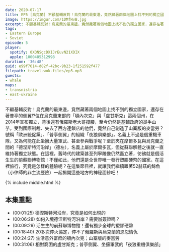 ```yaml
---
date: 2020-07-17
title: EP5 [烏克蘭] 不顧基輔反對！烏克蘭的最東邊，竟然藏著兩個地圖上找不到的獨立國家!? | 頓內次克、盧甘斯克、德涅斯特河沿岸 ft. 鯨魚
image: https://imgur.com/1DMfHvB.jpg
excerpt: 不顧基輔反對！烏克蘭的最東邊，竟然藏著兩個地圖上找不到的獨立國家，還存在著普亭的側翼!?
tags:
- Eastern Europe
- Soviet
episode: 5
player:
  spotify: 0XQNSgcDXIJrEuvN21XDIX
  apple: 1000485312998
duration: '36:48'
guid: e99f7614-d82f-42bc-9b23-1f251592f477
filepath: travel-wok-files/ep5.mp3
guests:
- whale
maps:
- transnistria
- east-ukraine
---
```


不顧基輔反對！烏克蘭的最東邊，竟然藏著兩個地圖上找不到的獨立國家，還存在著普亭的側翼!?位在烏克蘭東部的「頓內次克」與「盧甘斯克」這兩個州，在2014年宣布獨立，背後還有俄羅斯老大哥撐腰，至今仍然是基輔政府的燙手山芋。受到國際制裁、失去了西方連鎖店的他們，竟然自己創造了山寨版的麥當勞？號稱「歐洲統促黨」、「普亭側翼」的組織「夜狼俱樂部」，名義上不過是個重機車隊，又為何能在此坐擁大量軍武、甚至參與戰爭呢？至於夾在摩爾多瓦與烏克蘭之間的「德涅斯特河沿岸」（德左），名義上屬於摩爾多瓦，但從蘇聯解體之後就一直維持著獨立狀態。在這裡，舊時代的建築甚至列寧雕像仍然矗立著，彷彿就是個活生生的前蘇聯博物館！不僅如此，他們還是全世界唯一發行塑膠硬幣的國家。在這裡旅行，究竟是怎樣的體驗呢？在這集節目裡，就讓我們繼續跟著52赫茲的鯨魚（小律師的非主流歷險）一起揭開這些地方的神秘面紗吧！

{% include middle.html %}

## 本集重點

* (00:01:25) 德涅斯特河沿岸，究竟是如何出現的
* (00:06:28) 如何入境德涅斯特河沿岸？需要辦簽證嗎？
* (00:09:29) 活生生的前蘇聯博物館！還有獨步全球的塑膠硬幣
* (00:18:40) 20多次停火協定，停不了俄羅斯與烏克蘭的恩怨情仇
* (00:24:27) 生活意外富庶的頓內次克；山寨版的麥當勞
* (00:31:06) 相對窮困的盧甘斯克；普亭側翼、坐擁軍武的「夜狼重機俱樂部」
